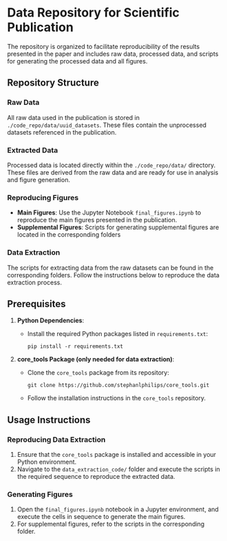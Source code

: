 # Data Repository for Scientific Publication

The repository is organized to facilitate reproducibility of the results presented in the paper and includes raw data, processed data, and scripts for generating the processed data and all figures.

## Repository Structure

### Raw Data
All raw data used in the publication is stored in `./code_repo/data/uuid_datasets`. These files contain the unprocessed datasets referenced in the publication.

### Extracted Data
Processed data is located directly within the `./code_repo/data/` directory. These files are derived from the raw data and are ready for use in analysis and figure generation.

### Reproducing Figures
- **Main Figures**: Use the Jupyter Notebook `final_figures.ipynb` to reproduce the main figures presented in the publication.
- **Supplemental Figures**: Scripts for generating supplemental figures are located in the corresponding folders

### Data Extraction
The scripts for extracting data from the raw datasets can be found in the corresponding folders. Follow the instructions below to reproduce the data extraction process.

## Prerequisites

1. **Python Dependencies**:
   - Install the required Python packages listed in `requirements.txt`:
     ```
     pip install -r requirements.txt
     ```

2. **core_tools Package (only needed for data extraction)**:
   - Clone the `core_tools` package from its repository:
     ```
     git clone https://github.com/stephanlphilips/core_tools.git
     ```
   - Follow the installation instructions in the `core_tools` repository.

## Usage Instructions

### Reproducing Data Extraction
1. Ensure that the `core_tools` package is installed and accessible in your Python environment.
2. Navigate to the `data_extraction_code/` folder and execute the scripts in the required sequence to reproduce the extracted data.

### Generating Figures
1. Open the `final_figures.ipynb` notebook in a Jupyter environment, and execute the cells in sequence to generate the main figures.
2. For supplemental figures, refer to the scripts in the corresponding folder.
